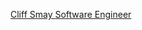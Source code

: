 <p align = "center" >

<a href = "##" > Cliff Smay </a>
<a href = "###" > Software Engineer </a>

</p>


